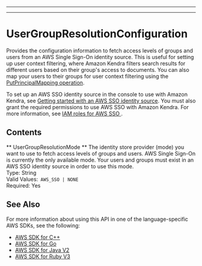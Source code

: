 --------

--------

# UserGroupResolutionConfiguration<a name="API_UserGroupResolutionConfiguration"></a>

Provides the configuration information to fetch access levels of groups and users from an AWS Single Sign\-On identity source\. This is useful for setting up user context filtering, where Amazon Kendra filters search results for different users based on their group's access to documents\. You can also map your users to their groups for user context filtering using the [PutPrincipalMapping operation](https://docs.aws.amazon.com/kendra/latest/dg/API_PutPrincipalMapping.html)\.

To set up an AWS SSO identity source in the console to use with Amazon Kendra, see [Getting started with an AWS SSO identity source](https://docs.aws.amazon.com/kendra/latest/dg/getting-started-aws-sso.html)\. You must also grant the required permissions to use AWS SSO with Amazon Kendra\. For more information, see [IAM roles for AWS SSO ](https://docs.aws.amazon.com/kendra/latest/dg/iam-roles.html#iam-roles-aws-sso)\.

## Contents<a name="API_UserGroupResolutionConfiguration_Contents"></a>

 ** UserGroupResolutionMode **   <a name="Kendra-Type-UserGroupResolutionConfiguration-UserGroupResolutionMode"></a>
The identity store provider \(mode\) you want to use to fetch access levels of groups and users\. AWS Single Sign\-On is currently the only available mode\. Your users and groups must exist in an AWS SSO identity source in order to use this mode\.  
Type: String  
Valid Values:` AWS_SSO | NONE`   
Required: Yes

## See Also<a name="API_UserGroupResolutionConfiguration_SeeAlso"></a>

For more information about using this API in one of the language\-specific AWS SDKs, see the following:
+  [ AWS SDK for C\+\+](https://docs.aws.amazon.com/goto/SdkForCpp/kendra-2019-02-03/UserGroupResolutionConfiguration) 
+  [ AWS SDK for Go](https://docs.aws.amazon.com/goto/SdkForGoV1/kendra-2019-02-03/UserGroupResolutionConfiguration) 
+  [ AWS SDK for Java V2](https://docs.aws.amazon.com/goto/SdkForJavaV2/kendra-2019-02-03/UserGroupResolutionConfiguration) 
+  [ AWS SDK for Ruby V3](https://docs.aws.amazon.com/goto/SdkForRubyV3/kendra-2019-02-03/UserGroupResolutionConfiguration) 